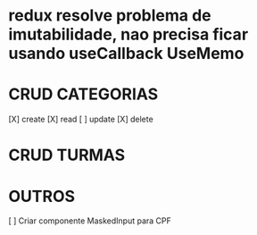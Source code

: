 # redux resolve problema de imutabilidade, nao precisa ficar usando useCallback UseMemo

# CRUD CATEGORIAS

[X] create
[X] read
[ ] update
[X] delete

# CRUD TURMAS

# OUTROS

[ ] Criar componente MaskedInput para CPF
